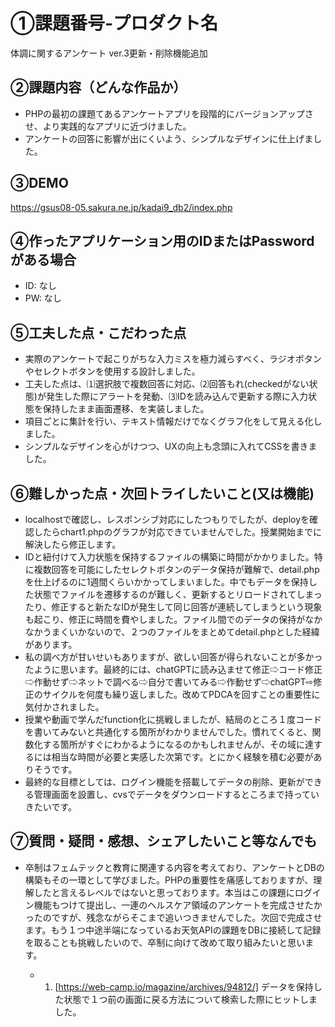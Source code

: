 # ①課題番号-プロダクト名

体調に関するアンケート ver.3更新・削除機能追加

## ②課題内容（どんな作品か）

- PHPの最初の課題てあるアンケートアプリを段階的にバージョンアップさせ、より実践的なアプリに近づけました。
- アンケートの回答に影響が出にくいよう、シンプルなデザインに仕上げました。

## ③DEMO

https://gsus08-05.sakura.ne.jp/kadai9_db2/index.php

## ④作ったアプリケーション用のIDまたはPasswordがある場合

- ID: なし
- PW: なし

## ⑤工夫した点・こだわった点

- 実際のアンケートで起こりがちな入力ミスを極力減らすべく、ラジオボタンやセレクトボタンを使用する設計しました。
- 工夫した点は、⑴選択肢で複数回答に対応、⑵回答もれ(checkedがない状態)が発生した際にアラートを発動、⑶IDを読み込んで更新する際に入力状態を保持したまま画面遷移、を実装しました。
- 項目ごとに集計を行い、テキスト情報だけでなくグラフ化をして見える化しました。
- シンプルなデザインを心がけつつ、UXの向上も念頭に入れてCSSを書きました。

## ⑥難しかった点・次回トライしたいこと(又は機能)

- localhostで確認し、レスポンシブ対応にしたつもりでしたが、deployを確認したらchart1.phpのグラフが対応できていませんでした。授業開始までに解決したら修正します。
- IDと紐付けて入力状態を保持するファイルの構築に時間がかかりました。特に複数回答を可能にしたセレクトボタンのデータ保持が難解で、detail.phpを仕上げるのに1週間くらいかかってしまいました。中でもデータを保持した状態でファイルを遷移するのが難しく、更新するとリロードされてしまったり、修正すると新たなIDが発生して同じ回答が連続してしまうという現象も起こり、修正に時間を費やしました。ファイル間でのデータの保持がなかなかうまくいかないので、２つのファイルをまとめてdetail.phpとした経緯があります。
- 私の調べ方が甘いせいもありますが、欲しい回答が得られないことが多かったように思います。最終的には、chatGPTに読み込ませて修正⇨コード修正⇨作動せず⇨ネットで調べる⇨自分で書いてみる⇨作動せず⇨chatGPT⇨修正のサイクルを何度も繰り返しました。改めてPDCAを回すことの重要性に気付かされました。
- 授業や動画で学んだfunction化に挑戦しましたが、結局のところ１度コードを書いてみないと共通化する箇所がわかりませんでした。慣れてくると、関数化する箇所がすぐにわかるようになるのかもしれませんが、その域に達するには相当な時間が必要と実感した次第です。とにかく経験を積む必要がありそうです。
- 最終的な目標としては、ログイン機能を搭載してデータの削除、更新ができる管理画面を設置し、cvsでデータをダウンロードするところまで持っていきたいです。

## ⑦質問・疑問・感想、シェアしたいこと等なんでも

- 卒制はフェムテックと教育に関連する内容を考えており、アンケートとDBの構築もその一環として学びました。PHPの重要性を痛感しておりますが、理解したと言えるレベルではないと思っております。本当はこの課題にログイン機能もつけて提出し、一連のヘルスケア領域のアンケートを完成させたかったのですが、残念ながらそこまで追いつきませんでした。次回で完成させます。もう１つ中途半端になっているお天気APIの課題をDBに接続して記録を取ることも挑戦したいので、卒制に向けて改めて取り組みたいと思います。

  - 1. [https://web-camp.io/magazine/archives/94812/] データを保持した状態で１つ前の画面に戻る方法について検索した際にヒットしました。

